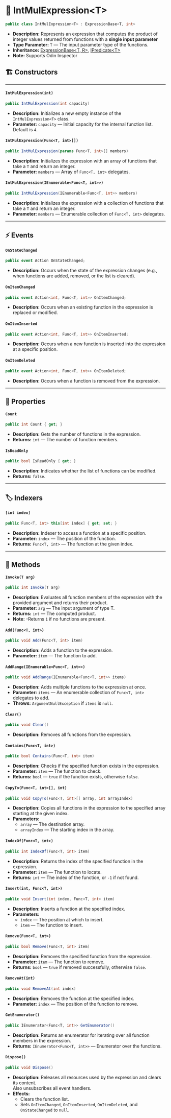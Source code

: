 # 🧩 IntMulExpression&lt;T&gt;

```csharp
public class IntMulExpression<T> : ExpressionBase<T, int>
```
- **Description:** Represents an expression that computes the product of integer values returned from functions with a <b>single input parameter</b>
- **Type Parameter:** `T` — The input parameter type of the functions.
- **Inheritance:** [ExpressionBase&lt;T, R&gt;](ExpressionBase%601.md), [IPredicate&lt;T&gt;](../Functions/IPredicate%601.md)
- **Note:** Supports Odin Inspector

## 🏗️ Constructors

---

#### `IntMulExpression(int)`

```csharp
public IntMulExpression(int capacity)
```

- **Description:** Initializes a new empty instance of the `IntMulExpression<T>` class.
- **Parameter:** `capacity` — Initial capacity for the internal function list. Default is `4`.

#### `IntMulExpression(Func<T, int>[])`

```csharp
public IntMulExpression(params Func<T, int>[] members)
```

- **Description:** Initializes the expression with an array of functions that take a `T` and return an integer.
- **Parameter:** `members` — Array of `Func<T, int>` delegates.

#### `IntMulExpression(IEnumerable<Func<T, int>>)`

```csharp
public IntMulExpression(IEnumerable<Func<T, int>> members)
```

- **Description:** Initializes the expression with a collection of functions that take a `T` and return an integer.
- **Parameter:** `members` — Enumerable collection of `Func<T, int>` delegates.

---

## ⚡ Events

#### `OnStateChanged`

```csharp
public event Action OnStateChanged;
```

- **Description:** Occurs when the state of the expression changes (e.g., when functions are added, removed, or the list
  is cleared).

#### `OnItemChanged`

```csharp
public event Action<int, Func<T, int>> OnItemChanged;
```

- **Description:** Occurs when an existing function in the expression is replaced or modified.

#### `OnItemInserted`

```csharp
public event Action<int, Func<T, int>> OnItemInserted;
```

- **Description:** Occurs when a new function is inserted into the expression at a specific position.

#### `OnItemDeleted`

```csharp
public event Action<int, Func<T, int>> OnItemDeleted;
```

- **Description:** Occurs when a function is removed from the expression.

---

## 🔑 Properties

#### `Count`

```csharp
public int Count { get; }
```

- **Description:** Gets the number of functions in the expression.
- **Returns:** `int` — The number of function members.

#### `IsReadOnly`

```csharp
public bool IsReadOnly { get; }
```

- **Description:** Indicates whether the list of functions can be modified.
- **Returns:** `false`.

---

## 🏷️ Indexers

#### `[int index]`

```csharp
public Func<T, int> this[int index] { get; set; }
```

- **Description:** Indexer to access a function at a specific position.
- **Parameter:** `index` — The position of the function.
- **Returns:** `Func<T, int>` — The function at the given index.

---

## 🏹 Methods

#### `Invoke(T arg)`

```csharp
public int Invoke(T arg)
```

- **Description:** Evaluates all function members of the expression with the provided argument and returns their
  product.
- **Parameter:** `arg` — The input argument of type T.
- **Returns:** `int` — The computed product.
- **Note:** -Returns `1` if no functions are present.

#### `Add(Func<T, int>)`

```csharp
public void Add(Func<T, int> item)
```

- **Description:** Adds a function to the expression.
- **Parameter:** `item` — The function to add.

#### `AddRange(IEnumerable<Func<T, int>>)`

```csharp
public void AddRange(IEnumerable<Func<T, int>> items)
```

- **Description:** Adds multiple functions to the expression at once.
- **Parameter:** `items` — An enumerable collection of `Func<T, int>` delegates to add.
- **Throws:** `ArgumentNullException` if `items` is `null`.

#### `Clear()`

```csharp
public void Clear()
```

- **Description:** Removes all functions from the expression.

#### `Contains(Func<T, int>)`

```csharp
public bool Contains(Func<T, int> item)
```

- **Description:** Checks if the specified function exists in the expression.
- **Parameter:** `item` — The function to check.
- **Returns:** `bool` — `true` if the function exists, otherwise `false`.

#### `CopyTo(Func<T, int>[], int)`

```csharp
public void CopyTo(Func<T, int>[] array, int arrayIndex)
```

- **Description:** Copies all functions in the expression to the specified array starting at the given index.
- **Parameters:**
    - `array` — The destination array.
    - `arrayIndex` — The starting index in the array.

#### `IndexOf(Func<T, int>)`

```csharp
public int IndexOf(Func<T, int> item)
```

- **Description:** Returns the index of the specified function in the expression.
- **Parameter:** `item` — The function to locate.
- **Returns:** `int` — The index of the function, or `-1` if not found.

#### `Insert(int, Func<T, int>)`

```csharp
public void Insert(int index, Func<T, int> item)
```

- **Description:** Inserts a function at the specified index.
- **Parameters:**
    - `index` — The position at which to insert.
    - `item` — The function to insert.

#### `Remove(Func<T, int>)`

```csharp
public bool Remove(Func<T, int> item)
```

- **Description:** Removes the specified function from the expression.
- **Parameter:** `item` — The function to remove.
- **Returns:** `bool` — `true` if removed successfully, otherwise `false`.

#### `RemoveAt(int)`

```csharp
public void RemoveAt(int index)
```

- **Description:** Removes the function at the specified index.
- **Parameter:** `index` — The position of the function to remove.

#### `GetEnumerator()`

```csharp
public IEnumerator<Func<T, int>> GetEnumerator()
```

- **Description:** Returns an enumerator for iterating over all function members in the expression.
- **Returns:** `IEnumerator<Func<T, int>>` — Enumerator over the functions.

#### `Dispose()`

```csharp
public void Dispose()
```

- **Description:** Releases all resources used by the expression and clears its content.  
  Also unsubscribes all event handlers.
- **Effects:**
    - Clears the function list.
    - Sets `OnItemChanged`, `OnItemInserted`, `OnItemDeleted`, and `OnStateChanged` to `null`.